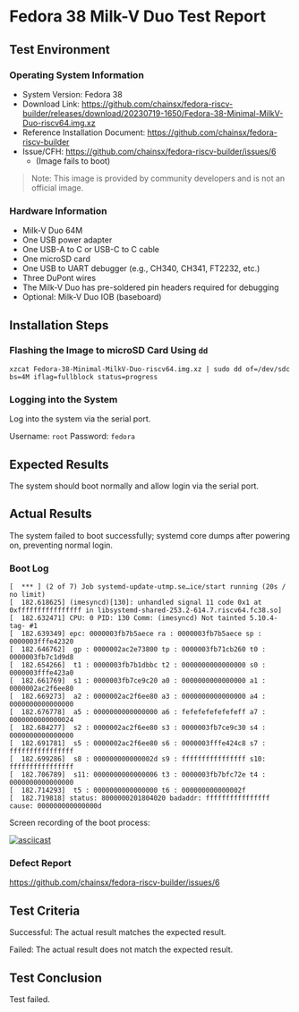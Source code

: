 # Fedora 38 Milk-V Duo Test Report

## Test Environment

### Operating System Information

- System Version: Fedora 38
- Download Link: https://github.com/chainsx/fedora-riscv-builder/releases/download/20230719-1650/Fedora-38-Minimal-MilkV-Duo-riscv64.img.xz
- Reference Installation Document: https://github.com/chainsx/fedora-riscv-builder
- Issue/CFH: https://github.com/chainsx/fedora-riscv-builder/issues/6
    - (Image fails to boot)

> Note: This image is provided by community developers and is not an official image.

### Hardware Information

- Milk-V Duo 64M
- One USB power adapter
- One USB-A to C or USB-C to C cable
- One microSD card
- One USB to UART debugger (e.g., CH340, CH341, FT2232, etc.)
- Three DuPont wires
- The Milk-V Duo has pre-soldered pin headers required for debugging
- Optional: Milk-V Duo IOB (baseboard)

## Installation Steps

### Flashing the Image to microSD Card Using `dd`

```shell
xzcat Fedora-38-Minimal-MilkV-Duo-riscv64.img.xz | sudo dd of=/dev/sdc bs=4M iflag=fullblock status=progress 
```

### Logging into the System

Log into the system via the serial port.

Username: `root`
Password: `fedora`

## Expected Results

The system should boot normally and allow login via the serial port.

## Actual Results

The system failed to boot successfully; systemd core dumps after powering on, preventing normal login.

### Boot Log

```log
[  *** ] (2 of 7) Job systemd-update-utmp.se…ice/start running (20s / no limit)                                                     
[  182.618625] (imesyncd)[130]: unhandled signal 11 code 0x1 at 0xffffffffffffffff in libsystemd-shared-253.2-614.7.riscv64.fc38.so]
[  182.632471] CPU: 0 PID: 130 Comm: (imesyncd) Not tainted 5.10.4-tag- #1                                                          
[  182.639349] epc: 0000003fb7b5aece ra : 0000003fb7b5aece sp : 0000003fffe42320                                                    
[  182.646762]  gp : 0000002ac2e73800 tp : 0000003fb71cb260 t0 : 0000003fb7c1d9d8                                                   
[  182.654266]  t1 : 0000003fb7b1dbbc t2 : 0000000000000000 s0 : 0000003fffe423a0                                                   
[  182.661769]  s1 : 0000003fb7ce9c20 a0 : 0000000000000000 a1 : 0000002ac2f6ee80                                                   
[  182.669273]  a2 : 0000002ac2f6ee80 a3 : 0000000000000000 a4 : 0000000000000000                                                   
[  182.676778]  a5 : 0000000000000000 a6 : fefefefefefefeff a7 : 0000000000000024                                                   
[  182.684277]  s2 : 0000002ac2f6ee80 s3 : 0000003fb7ce9c30 s4 : 0000000000000000                                                   
[  182.691781]  s5 : 0000002ac2f6ee80 s6 : 0000003fffe424c8 s7 : ffffffffffffffff                                                   
[  182.699286]  s8 : 000000000000002d s9 : ffffffffffffffff s10: ffffffffffffffff                                                   
[  182.706789]  s11: 0000000000000006 t3 : 0000003fb7bfc72e t4 : 0000000000000000                                                   
[  182.714293]  t5 : 0000000000000000 t6 : 000000000000002f                                                                         
[  182.719818] status: 8000000201804020 badaddr: ffffffffffffffff cause: 000000000000000d
```

Screen recording of the boot process:

[![asciicast](https://asciinema.org/a/MxHNPZZ2MG8vPEBSmMNwTz6DY.svg)](https://asciinema.org/a/MxHNPZZ2MG8vPEBSmMNwTz6DY)

### Defect Report

https://github.com/chainsx/fedora-riscv-builder/issues/6

## Test Criteria

Successful: The actual result matches the expected result.

Failed: The actual result does not match the expected result.

## Test Conclusion

Test failed.
